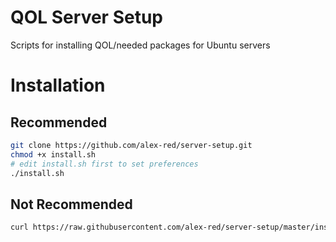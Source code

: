 # QOL Server Setup
Scripts for installing QOL/needed packages for Ubuntu servers

# Installation

## Recommended
```bash
git clone https://github.com/alex-red/server-setup.git
chmod +x install.sh
# edit install.sh first to set preferences
./install.sh
```

## Not Recommended
```bash
curl https://raw.githubusercontent.com/alex-red/server-setup/master/install.sh | bash
```
